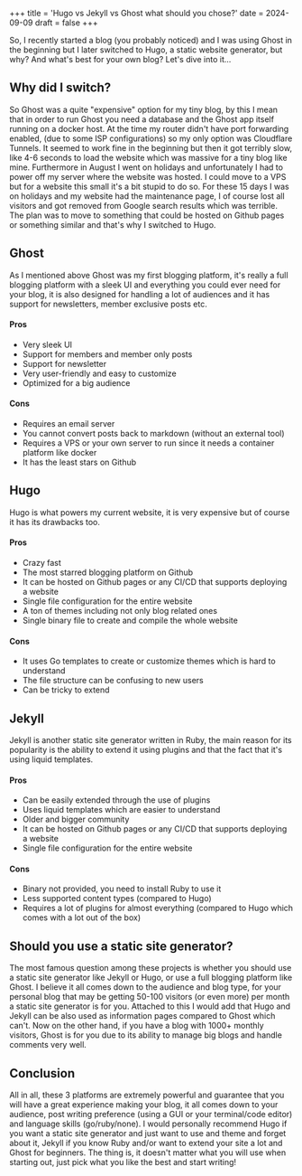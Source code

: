 +++
title = 'Hugo vs Jekyll vs Ghost what should you chose?'
date = 2024-09-09
draft = false
+++

So, I recently started a blog (you probably noticed) and I was using Ghost in the beginning but I later switched to Hugo, a static website generator, but why? And what's best for your own blog? Let's dive into it...

## Why did I switch?

So Ghost was a quite "expensive" option for my tiny blog, by this I mean that in order to run Ghost you need a database and the Ghost app itself running on a docker host.
At the time my router didn't have port forwarding enabled, (due to some ISP configurations) so my only option was Cloudflare Tunnels. It seemed to work fine in the beginning but then it got terribly slow, like 4-6 seconds to load the website which was massive for a tiny blog like mine.
Furthermore in August I went on holidays and unfortunately I had to power off my server where the website was hosted. I could move to a VPS but for a website this small it's a bit stupid to do so. For these 15 days I was on holidays and my website had the maintenance page, I of course lost all visitors and got removed from Google search results which was terrible.
The plan was to move to something that could be hosted on Github pages or something similar and that's why I switched to Hugo.

## Ghost

As I mentioned above Ghost was my first blogging platform, it's really a full blogging platform with a sleek UI and everything you could ever need for your blog, it is also designed for handling a lot of audiences and it has support for newsletters, member exclusive posts etc.

#### Pros

- Very sleek UI
- Support for members and member only posts
- Support for newsletter
- Very user-friendly and easy to customize
- Optimized for a big audience

#### Cons

- Requires an email server
- You cannot convert posts back to markdown (without an external tool)
- Requires a VPS or your own server to run since it needs a container platform like docker
- It has the least stars on Github

## Hugo

Hugo is what powers my current website, it is very expensive but of course it has its drawbacks too.

#### Pros

- Crazy fast
- The most starred blogging platform on Github
- It can be hosted on Github pages or any CI/CD that supports deploying a website
- Single file configuration for the entire website
- A ton of themes including not only blog related ones
- Single binary file to create and compile the whole website

#### Cons

- It uses Go templates to create or customize themes which is hard to understand
- The file structure can be confusing to new users
- Can be tricky to extend

## Jekyll

Jekyll is another static site generator written in Ruby, the main reason for its popularity is the ability to extend it using plugins and that the fact that it's using liquid templates.

#### Pros

- Can be easily extended through the use of plugins
- Uses liquid templates which are easier to understand
- Older and bigger community
- It can be hosted on Github pages or any CI/CD that supports deploying a website
- Single file configuration for the entire website

#### Cons

- Binary not provided, you need to install Ruby to use it
- Less supported content types (compared to Hugo)
- Requires a lot of plugins for almost everything (compared to Hugo which comes with a lot out of the box)

## Should you use a static site generator?

The most famous question among these projects is whether you should use a static site generator like Jekyll or Hugo, or use a full blogging platform like Ghost. I believe it all comes down to the audience and blog type, for your personal blog that may be getting 50-100 visitors (or even more) per month a static site generator is for you. Attached to this I would add that Hugo and Jekyll can be also used as information pages compared to Ghost which can't. Now on the other hand, if you have a blog with 1000+ monthly visitors, Ghost is for you due to its ability to manage big blogs and handle comments very well.

## Conclusion

All in all, these 3 platforms are extremely powerful and guarantee that you will have a great experience making your blog, it all comes down to your audience, post writing preference (using a GUI or your terminal/code editor) and language skills (go/ruby/none). I would personally recommend Hugo if you want a static site generator and just want to use and theme and forget about it, Jekyll if you know Ruby and/or want to extend your site a lot and Ghost for beginners. The thing is, it doesn't matter what you will use when starting out, just pick what you like the best and start writing!
